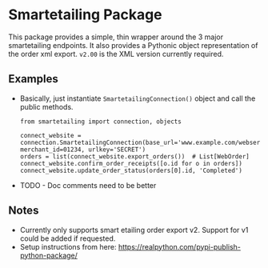 # Smartetailing Package
This package provides a simple, thin wrapper around the 3 major smartetailing endpoints. It also provides a Pythonic
object representation of the order xml export. `v2.00` is the XML version currently required. 
## Examples
* Basically, just instantiate `SmartetailingConnection()` object and call the public methods.
  ````
  from smartetailing import connection, objects
  
  connect_website = connection.SmartetailingConnection(base_url='www.example.com/webservices/xml/feeds.cfc', merchant_id=01234, urlkey='SECRET')
  orders = list(connect_website.export_orders())  # List[WebOrder]
  connect_website.confirm_order_receipts([o.id for o in orders])
  connect_website.update_order_status(orders[0].id, 'Completed')
  ````
* TODO - Doc comments need to be better
## Notes
* Currently only supports smart etailing order export v2. Support for v1 could be added if requested.
* Setup instructions from here: https://realpython.com/pypi-publish-python-package/